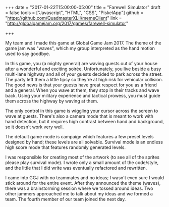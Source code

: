 +++
date = "2017-01-22T15:00:00-05:00"
title = "Farewell Simulator"
draft = false
tools = ["Javascript", "HTML", "CSS", "PiskelApp"]
github = "https://github.com/QuadmasterXLII/memeClient"
link = "http://globalgamejam.org/2017/games/farewell-simulator"

+++

My team and I made this game at Global Game Jam 2017. The theme of the game jam was "waves", which my group interpreted as the hand motion used to say goodbye.

In this game, you (a mighty general) are waving guests out of your house after a wonderful and exciting soirée. Unfortunately, you live beside a busy multi-lane highway and all of your guests decided to park across the street. The party left them a little tipsy so they're at high risk for vehicular collision. The good news is that your guests have great respect for you as a friend and a general. When you wave at them, they stop in their tracks and wave back. Using your military experience and tactical prowess, you must guide them across the highway by waving at them.

The only control in this game is wiggling your cursor across the screen to wave at guests. There's also a camera mode that is meant to work with hand detection, but it requires high contrast between hand and background, so it doesn't work very well.

The default game mode is campaign which features a few preset levels designed by hand; these levels are all solvable. Survival mode is an endless high score mode that features randomly generated levels.

I was responsible for creating most of the artwork (to see all of the sprites please play survival mode). I wrote only a small amount of the code/style, and the little that I did write was eventually refactored and rewritten.

I came into GGJ with no teammates and no ideas; I wasn't even sure I would stick around for the entire event. After they announced the theme (waves), there was a brainstorming session where we tossed around ideas. Two other jammers approached me to talk about my ideas and we formed a team. The fourth member of our team joined the next day.
